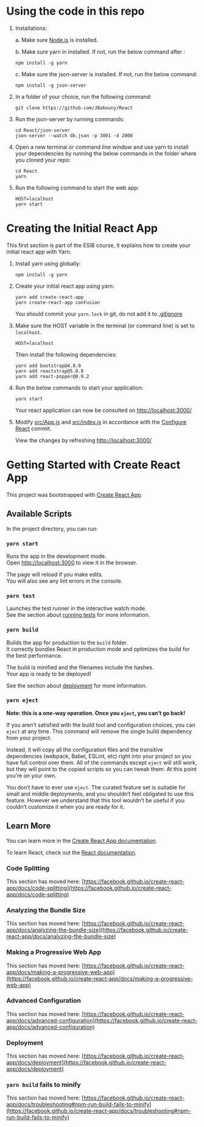 
# Using the code in this repo

1. Installations:

    a. Make sure [Node.js](https://nodejs.org/en/) is installed.

    b. Make sure yarn in installed. If not, run the below command after :

    ```[bash]
    npm install -g yarn 
    ```

    c. Make sure the json-server is installed. If not, run the below command:

    ```[bash]
    npm install -g json-server
    ```

2. In a folder of your choice, run the following command:

    ```[bash]
    git clone https://github.com/JBakouny/React
    ```

3. Run the json-server by running commands:

    ```[bash]
    cd React/json-server
    json-server --watch db.json -p 3001 -d 2000
    ```

4. Open a new terminal or command line window and use yarn to install your dependencies by running the below commands in the folder where you cloned your repo:

    ```[bash]  
    cd React
    yarn
    ```

5. Run the following command to start the web app:

    ```[bash]
    HOST=localhost
    yarn start
    ```


# Creating the Initial React App

This first section is part of the ESIB course, it explains how to create your initial react app with Yarn.

1. Install yarn using globally:

    ```[bash]
    npm install -g yarn
    ```

2. Create your initial react app using yarn:

    ```[bash]
    yarn add create-react-app
    yarn create-react-app conFusion
    ```

    You should commit your ```yarn.lock``` in git, do not add it to [.gitignore](.gitignore)

3. Make sure the HOST variable in the terminal (or command line) is set to ```localhost```.

    ```[bash]
    HOST=localhost
    ```

    Then install the following dependencies:
 
    ```[bash]
    yarn add bootstrap@4.0.0
    yarn add reactstrap@5.0.0
    yarn add react-popper@0.9.2
    ```

4. Run the below commands to start your application:

    ```[bash]
    yarn start
    ```

    Your react application can now be consulted on [http://localhost:3000/](http://localhost:3000/)

5. Modify [src/App.js](https://github.com/JBakouny/React/commit/6c8c6a9316068be38928b31de1580194f98cf8fd#diff-3d74dddefb6e35fbffe3c76ec0712d5c416352d9449e2fcc8210a9dee57dff67) and [src/index.js](https://github.com/JBakouny/React/commit/6c8c6a9316068be38928b31de1580194f98cf8fd#diff-bfe9874d239014961b1ae4e89875a6155667db834a410aaaa2ebe3cf89820556) in accordance with the [Configure React](https://github.com/JBakouny/React/commit/6c8c6a9316068be38928b31de1580194f98cf8fd) commit.

    View the changes by refreshing [http://localhost:3000/](http://localhost:3000/)


# Getting Started with Create React App

This project was bootstrapped with [Create React App](https://github.com/facebook/create-react-app).

## Available Scripts

In the project directory, you can run:

### `yarn start`

Runs the app in the development mode.\
Open [http://localhost:3000](http://localhost:3000) to view it in the browser.

The page will reload if you make edits.\
You will also see any lint errors in the console.

### `yarn test`

Launches the test runner in the interactive watch mode.\
See the section about [running tests](https://facebook.github.io/create-react-app/docs/running-tests) for more information.

### `yarn build`

Builds the app for production to the `build` folder.\
It correctly bundles React in production mode and optimizes the build for the best performance.

The build is minified and the filenames include the hashes.\
Your app is ready to be deployed!

See the section about [deployment](https://facebook.github.io/create-react-app/docs/deployment) for more information.

### `yarn eject`

**Note: this is a one-way operation. Once you `eject`, you can’t go back!**

If you aren’t satisfied with the build tool and configuration choices, you can `eject` at any time. This command will remove the single build dependency from your project.

Instead, it will copy all the configuration files and the transitive dependencies (webpack, Babel, ESLint, etc) right into your project so you have full control over them. All of the commands except `eject` will still work, but they will point to the copied scripts so you can tweak them. At this point you’re on your own.

You don’t have to ever use `eject`. The curated feature set is suitable for small and middle deployments, and you shouldn’t feel obligated to use this feature. However we understand that this tool wouldn’t be useful if you couldn’t customize it when you are ready for it.

## Learn More

You can learn more in the [Create React App documentation](https://facebook.github.io/create-react-app/docs/getting-started).

To learn React, check out the [React documentation](https://reactjs.org/).

### Code Splitting

This section has moved here: [https://facebook.github.io/create-react-app/docs/code-splitting](https://facebook.github.io/create-react-app/docs/code-splitting)

### Analyzing the Bundle Size

This section has moved here: [https://facebook.github.io/create-react-app/docs/analyzing-the-bundle-size](https://facebook.github.io/create-react-app/docs/analyzing-the-bundle-size)

### Making a Progressive Web App

This section has moved here: [https://facebook.github.io/create-react-app/docs/making-a-progressive-web-app](https://facebook.github.io/create-react-app/docs/making-a-progressive-web-app)

### Advanced Configuration

This section has moved here: [https://facebook.github.io/create-react-app/docs/advanced-configuration](https://facebook.github.io/create-react-app/docs/advanced-configuration)

### Deployment

This section has moved here: [https://facebook.github.io/create-react-app/docs/deployment](https://facebook.github.io/create-react-app/docs/deployment)

### `yarn build` fails to minify

This section has moved here: [https://facebook.github.io/create-react-app/docs/troubleshooting#npm-run-build-fails-to-minify](https://facebook.github.io/create-react-app/docs/troubleshooting#npm-run-build-fails-to-minify)
